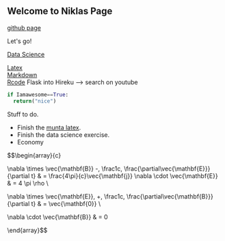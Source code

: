 <script src="https://cdnjs.cloudflare.com/ajax/libs/KaTeX/0.7.1/katex.min.js" integrity="sha384-/y1Nn9+QQAipbNQWU65krzJralCnuOasHncUFXGkdwntGeSvQicrYkiUBwsgUqc1" crossorigin="anonymous"></script>


## Welcome to Niklas Page

[github page](https://github.com/niklasinde)

Let's go!

[Data Science](datascience/index.md)<br/>

[Latex](latex/index.md)<br/>
[Markdown](https://guides.github.com/features/mastering-markdown/)<br/>
[Rcode](R/index.md)
Flask into Hireku --> search on youtube <br/>
```python
if Iamawesome==True:
  return("nice")
```

Stuff to do.

* Finish the [munta latex](https://www.sharelatex.com/project/592edbf359a8a3210557fb14).<br/>
* Finish the data science exercise.<br/>
* Economy


$$\begin{array}{c}

\nabla \times \vec{\mathbf{B}} -\, \frac1c\, \frac{\partial\vec{\mathbf{E}}}{\partial t} &
= \frac{4\pi}{c}\vec{\mathbf{j}}    \nabla \cdot \vec{\mathbf{E}} & = 4 \pi \rho \\

\nabla \times \vec{\mathbf{E}}\, +\, \frac1c\, \frac{\partial\vec{\mathbf{B}}}{\partial t} & = \vec{\mathbf{0}} \\

\nabla \cdot \vec{\mathbf{B}} & = 0

\end{array}$$
